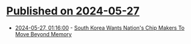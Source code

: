 # [Published on 2024-05-27](index.md)

* [2024-05-27, 01:16:00](https://soylentnews.org/article.pl?sid=24/05/25/1837231&from=rss) - [South Korea Wants Nation's Chip Makers To Move Beyond Memory](https://soylentnews.org/article.pl?sid=24/05/25/1837231&from=rss)
